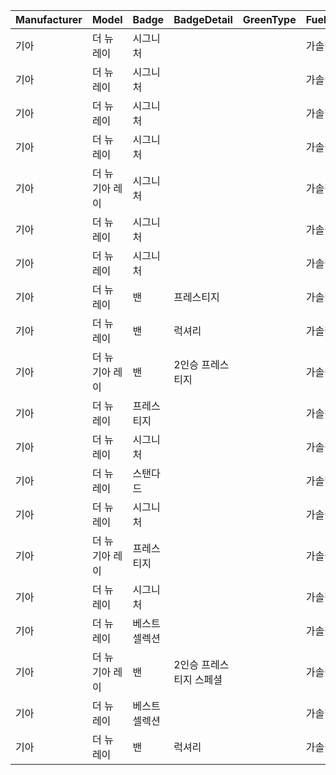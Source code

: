| Manufacturer | Model | Badge | BadgeDetail | GreenType | FuelType | Year | Mileage | ServiceCopyCar | Price | OfficeCityState |
| ------------ | ----- | ----- | ----------- | --------- | -------- | ---- | ------- | -------------- | ----- | --------------- |
| 기아 | 더 뉴 레이 | 시그니처 |  |  | 가솔린 | 202007.0 | 19849.0 | DUPLICATION | 1450.0 | 인천 |
| 기아 | 더 뉴 레이 | 시그니처 |  |  | 가솔린 | 202106.0 | 14934.0 | DUPLICATION | 1490.0 | 대구 |
| 기아 | 더 뉴 레이 | 시그니처 |  |  | 가솔린 | 202010.0 | 30217.0 | DUPLICATION | 1450.0 | 대구 |
| 기아 | 더 뉴 레이 | 시그니처 |  |  | 가솔린 | 202101.0 | 51567.0 | ORIGINAL | 1290.0 | 부산 |
| 기아 | 더 뉴 기아 레이 | 시그니처 |  |  | 가솔린 | 202301.0 | 9550.0 | ORIGINAL | 1390.0 | 인천 |
| 기아 | 더 뉴 레이 | 시그니처 |  |  | 가솔린 | 202007.0 | 19849.0 | ORIGINAL | 1450.0 | 인천 |
| 기아 | 더 뉴 레이 | 시그니처 |  |  | 가솔린 | 202106.0 | 14934.0 | ORIGINAL | 1490.0 | 대구 |
| 기아 | 더 뉴 레이 | 밴 | 프레스티지 |  | 가솔린 | 202009.0 | 38177.0 | DUPLICATION | 940.0 | 경기 |
| 기아 | 더 뉴 레이 | 밴 | 럭셔리 |  | 가솔린 | 202001.0 | 21667.0 | DUPLICATION | 890.0 | 경기 |
| 기아 | 더 뉴 기아 레이 | 밴 | 2인승 프레스티지 |  | 가솔린 | 202210.0 | 12369.0 | ORIGINAL | 1070.0 | 경기 |
| 기아 | 더 뉴 레이 | 프레스티지 |  |  | 가솔린 | 202102.0 | 60697.0 | ORIGINAL | 1150.0 | 광주 |
| 기아 | 더 뉴 레이 | 시그니처 |  |  | 가솔린 | 202010.0 | 30217.0 | ORIGINAL | 1450.0 | 대구 |
| 기아 | 더 뉴 레이 | 스탠다드 |  |  | 가솔린 | 202201.0 | 24212.0 | DUPLICATION | 1219.0 | 서울 |
| 기아 | 더 뉴 레이 | 시그니처 |  |  | 가솔린 | 202104.0 | 7083.0 | ORIGINAL | 1450.0 | 경기 |
| 기아 | 더 뉴 기아 레이 | 프레스티지 |  |  | 가솔린 | 202211.0 | 47255.0 | ORIGINAL | 9999.0 | 대구 |
| 기아 | 더 뉴 레이 | 시그니처 |  |  | 가솔린 | 202103.0 | 26958.0 | ORIGINAL | 1400.0 | 서울 |
| 기아 | 더 뉴 레이 | 베스트 셀렉션 |  |  | 가솔린 | 202203.0 | 17930.0 | DUPLICATION | 1390.0 | 경기 |
| 기아 | 더 뉴 기아 레이 | 밴 | 2인승 프레스티지 스페셜 |  | 가솔린 | 202212.0 | 21032.0 | DUPLICATION | 1450.0 | 대구 |
| 기아 | 더 뉴 레이 | 베스트 셀렉션 |  |  | 가솔린 | 202205.0 | 22295.0 | ORIGINAL | 1126.0 | 서울 |
| 기아 | 더 뉴 레이 | 밴 | 럭셔리 |  | 가솔린 | 202001.0 | 21667.0 | ORIGINAL | 890.0 | 경기 |
